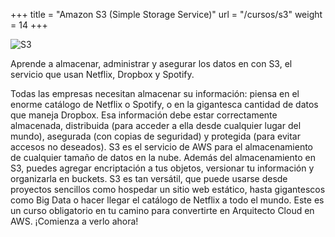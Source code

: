 +++
title = "Amazon S3 (Simple Storage Service)"
url = "/cursos/s3"
weight = 14
+++

![S3](../images/s3.png)

Aprende a almacenar, administrar y asegurar los datos en con S3, el servicio que usan Netflix, Dropbox y Spotify.

<!--more-->

Todas las empresas necesitan almacenar su información: piensa en el enorme catálogo de Netflix o Spotify, o en la gigantesca cantidad de datos que maneja Dropbox. Esa información debe estar correctamente almacenada, distribuida (para acceder a ella desde cualquier lugar del mundo), asegurada (con copias de seguridad) y protegida (para evitar accesos no deseados). S3 es el servicio de AWS para el almacenamiento de cualquier tamaño de datos en la nube. Además del almacenamiento en S3, puedes agregar encriptación a tus objetos, versionar tu información y organizarla en buckets. S3 es tan versátil, que puede usarse desde proyectos sencillos como hospedar un sitio web estático, hasta gigantescos como Big Data o hacer llegar el catálogo de Netflix a todo el mundo. Este es un curso obligatorio en tu camino para convertirte en Arquitecto Cloud en AWS. ¡Comienza a verlo ahora!

